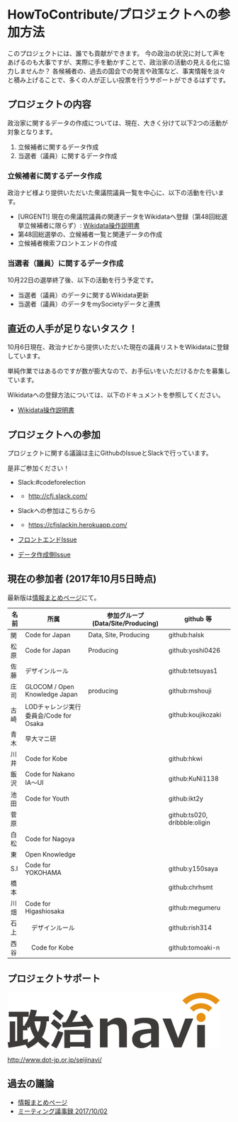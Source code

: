 # HowToContribute/プロジェクトへの参加方法

このプロジェクトには、誰でも貢献ができます。
今の政治の状況に対して声をあげるのも大事ですが、実際に手を動かすことで、政治家の活動の見える化に協力しませんか？ 各候補者の、過去の国会での発言や政策など、事実情報を淡々と積み上げることで、多くの人が正しい投票を行うサポートができるはずです。

## プロジェクトの内容

政治家に関するデータの作成については、現在、大きく分けて以下2つの活動が対象となります。

1. 立候補者に関するデータ作成
2. 当選者（議員）に関するデータ作成

### 立候補者に関するデータ作成
政治ナビ様より提供いただいた衆議院議員一覧を中心に、以下の活動を行います。

* [URGENT!] 現在の衆議院議員の関連データをWikidataへ登録（第48回総選挙立候補者に限らず）: [Wikidata操作説明書](https://hackmd.io/BzDGE4FMAYGYDMC0AjYBWNiAs9m0ePKJCgExQDsAjACZXizgVA==)
* 第48回総選挙の、立候補者一覧と関連データの作成
* 立候補者検索フロントエンドの作成

### 当選者（議員）に関するデータ作成
10月22日の選挙終了後、以下の活動を行う予定です。

* 当選者（議員）のデータに関するWikidata更新
* 当選者（議員）のデータをmySocietyデータと連携

## 直近の人手が足りないタスク！
10月6日現在、政治ナビから提供いただいた現在の議員リストをWikidataに登録しています。

単純作業ではあるのですが数が膨大なので、お手伝いをいただけるかたを募集しています。

Wikidataへの登録方法については、以下のドキュメントを参照してください。

* [Wikidata操作説明書](https://hackmd.io/BzDGE4FMAYGYDMC0AjYBWNiAs9m0ePKJCgExQDsAjACZXizgVA==)

## プロジェクトへの参加
プロジェクトに関する議論は主にGithubのIssueとSlackで行っています。

是非ご参加ください！

* Slack:#codeforelection
* * http://cfj.slack.com/
* Slackへの参加はこちらから
* * https://cfjslackin.herokuapp.com/

* [フロントエンドIssue](https://github.com/codeforjapan/codeforelection_front)
* [データ作成側Issue](https://github.com/codeforjapan/codeforelection/issues)

## 現在の参加者 (2017年10月5日時点)
最新版は[情報まとめページ](https://hackmd.io/s/rkXhmQjjW)にて。

| 名前 | 所属 | 参加グループ(Data/Site/Producing) | github 等 |
| -------- | -------- | -------- | ------ |
| 関     | Code for Japan    | Data, Site, Producing   | github:halsk |
| 松原 | Code for Japan  |Producing   | github:yoshi0426 |
| 佐藤 | デザインルール |  | github:tetsuyas1 |
| 庄司 | GLOCOM / Open Knowledge Japan | producing | github:mshouji |
| 古崎 | LODチャレンジ実行委員会/Code for Osaka | | github:koujikozaki|
| 青木 | 早大マニ研 | | |
| 川井 | Code for Kobe | | github:hkwi |
| 飯沢 | Code for Nakano IA〜UI | | github:KuNi1138 |
| 池田 | Code for Youth | | github:ikt2y |
| 菅原 | | | github:ts020, dribbble:oligin|
| 白松 | Code for Nagoya | | |
| 東 | Open Knowledge | | |
| S.I | Code for YOKOHAMA | | github:y150saya |
| 橋本 | | | github:chrhsmt |
| 川畑 |Code for Higashiosaka | | github:megumeru|
| 石上 |　デザインルール | | github:rish314|
| 西谷 |　Code for Kobe | | github:tomoaki-n|

## プロジェクトサポート

![政治ナビ](https://github.com/codeforjapan/codeforelection/blob/master/img/seijinabi-logo.png)

http://www.dot-jp.or.jp/seijinavi/

## 過去の議論
* [情報まとめページ](https://hackmd.io/s/rkXhmQjjW)
* [ミーティング議事録 2017/10/02](https://hackmd.io/EbDMGMDMEMBMEYC0lZUQFgByVIzBWaSRcadeSABngHZwA2ATgCYg?view#)



